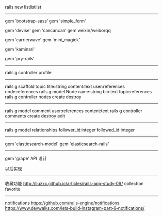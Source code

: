 rails new listlistlist
***
gem 'bootstrap-sass'
gem 'simple_form'

gem 'devise'
gem 'cancancan'
gem weixin/weibo/qq


gem 'carrierwave'
gem 'mini_magick'

gem 'kaminari'

gem 'pry-rails'
***
rails g controller profile 

***
rails g scaffold topic title:string content:text user:references node:references
rails g model Node name:string bio:text topic:references
rails g controller nodes create destroy
***
rails g model comment user:references content:text
rails g controller comments create destroy edit
***
rails g model relationships follower_id:integer followed_id:integer

***
gem 'elasticsearch-model'
gem 'elasticsearch-rails'
***
gem 'grape'
API 设计



以后实现
***
收藏功能
http://liuzxc.github.io/articles/rails-app-study-09/
collection  favorite
***
notifications
https://github.com/rails-engine/notifications
https://www.devwalks.com/lets-build-instagram-part-6-notifications/
















